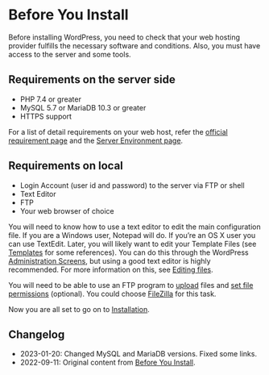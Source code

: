 # Before You Install

Before installing WordPress, you need to check that your web hosting provider fulfills the necessary software and conditions. Also, you must have access to the server and some tools.

## Requirements on the server side

* PHP 7.4 or greater
* MySQL 5.7 or MariaDB 10.3 or greater
* HTTPS support

For a list of detail requirements on your web host, refer the [official requirement page](https://wordpress.org/about/requirements/) and the [Server Environment page](https://make.wordpress.org/hosting/handbook/server-environment/).

## Requirements on local

* Login Account (user id and password) to the server via FTP or shell
* Text Editor
* FTP
* Your web browser of choice

You will need to know how to use a text editor to edit the main configuration file. If you are a Windows user, Notepad will do. If you’re an OS X user you can use TextEdit. Later, you will likely want to edit your Template Files (see [Templates](https://codex.wordpress.org/Templates) for some references). You can do this through the WordPress [Administration Screens](https://wordpress.org/documentation/article/administration-screens/), but using a good text editor is highly recommended. For more information on this, see [Editing files](https://developer.wordpress.org/advanced-administration/wordpress/edit-files/).

You will need to be able to use an FTP program to [upload](https://developer.wordpress.org/advanced-administration/upgrade/ftp/filezilla/) files and [set file permissions](https://developer.wordpress.org/advanced-administration/server/file-permissions/) (optional). You could choose [FileZilla](https://developer.wordpress.org/advanced-administration/upgrade/ftp/filezilla/) for this task.

Now you are all set to go on to [Installation](https://developer.wordpress.org/advanced-administration/before-install/howto-install/).

## Changelog

- 2023-01-20: Changed MySQL and MariaDB versions. Fixed some links.
- 2022-09-11: Original content from [Before You Install](https://wordpress.org/documentation/article/before-you-install/).
